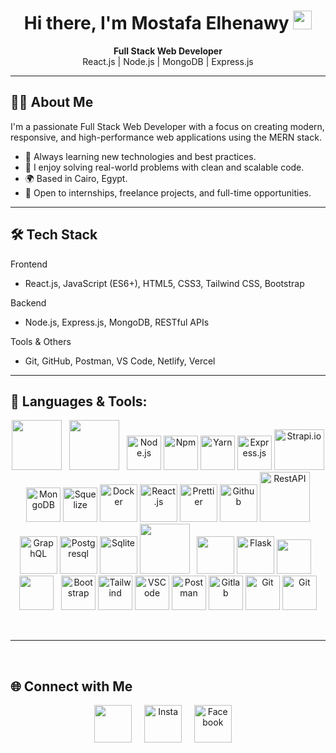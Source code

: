 <h1 align="center">Hi there, I'm Mostafa Elhenawy <img src="https://raw.githubusercontent.com/MartinHeinz/MartinHeinz/master/wave.gif" width="30px"> </h1>

<p align="center">
  <b>Full Stack Web Developer</b><br/>
  React.js | Node.js | MongoDB | Express.js
</p>

---

## 🧑‍💻 About Me

I'm a passionate Full Stack Web Developer with a focus on creating modern, responsive, and high-performance web applications using the MERN stack.

- 🧠 Always learning new technologies and best practices.
- 💬 I enjoy solving real-world problems with clean and scalable code.
- 🌍 Based in Cairo, Egypt.
- 🎯 Open to internships, freelance projects, and full-time opportunities.

---

## 🛠 Tech Stack

Frontend
- React.js, JavaScript (ES6+), HTML5, CSS3, Tailwind CSS, Bootstrap

Backend
- Node.js, Express.js, MongoDB, RESTful APIs

Tools & Others
- Git, GitHub, Postman, VS Code, Netlify, Vercel

---


## 🚀 Languages & Tools:

<p align="center"> 
<a href="https://www.javascript.com/" style="padding-right:8px;" href="#" target="_blank"> <img src="https://techstack-generator.vercel.app/js-icon.svg" width="80" height="80"/></a>
<a href="https://www.typescript.com/" style="padding-right:8px;" href="#" target="_blank"> <img src="https://techstack-generator.vercel.app/ts-icon.svg" width="80" height="80"/></a>
<a href="https://nodejs.org/en" target="_blank"><img alt="Node.js" width="55" height="55" src="https://skillicons.dev/icons?i=nodejs"/></a>
<a href="https://www.npmjs.com/" target="_blank"><img alt="Npm" width="55" height="55" src="https://skillicons.dev/icons?i=npm"/></a>
<a href="https://yarnpkg.com/" target="_blank"><img alt="Yarn" width="55" height="55" src="https://skillicons.dev/icons?i=yarn"/></a>
<a href="https://expressjs.com/" target="_blank"><img alt="Express.js" width="55" height="55" src="https://skillicons.dev/icons?i=express"/></a>
<a href="https://strapi.io" target="_blank"><img alt="Strapi.io" width="80" height="65" src="https://strapi.io/assets/strapi-logo-light.svg"/></a>
<a href="https://www.mongodb.com/" target="_blank"><img alt="MongoDB" width="55" height="55" src="https://skillicons.dev/icons?i=mongodb"/></a>
<a href="https://sequelize.org/" target="_blank"><img alt="Squelize" width="55" height="55" src="https://skillicons.dev/icons?i=sequelize"/></a>
<a href="https://www.docker.com/" target="_blank"> <img src="https://techstack-generator.vercel.app/docker-icon.svg" alt="Docker" width="60" height="60" /></a>
<a href="https://react.dev/" target="_blank"><img alt="React.js" width="60" height="60" src="https://techstack-generator.vercel.app/react-icon.svg"/></a>
<a href="https://prettier.io/" target="_blank"><img alt="Prettier" src="https://techstack-generator.vercel.app/prettier-icon.svg" width="60" height="60" /></a>
<a href="https://github.com/" target="_blank"><img alt="Github" src="https://techstack-generator.vercel.app/github-icon.svg" width="60" height="60" /></a>
<a href="https://restfulapi.net/" target="_blank"><img alt="RestAPI" src="https://techstack-generator.vercel.app/restapi-icon.svg" width="80" height="80" /></a>
<a href="https://graphql.org/" target="_blank"><img alt="GraphQL" src="https://techstack-generator.vercel.app/graphql-icon.svg" width="60" height="60" /></a>
<a href="https://www.postgresql.org/" target="_blank"><img alt="Postgresql" width="60" height="60" <img src="https://skillicons.dev/icons?i=postgres"/></a>
<a href="https://www.sqlite.org/" target="_blank"><img alt="Sqlite" width="60" height="60" <img src="https://skillicons.dev/icons?i=sqlite"/></a>
<a style="padding-right:8px;" href="https://www.mysql.com/" target="_blank"> <img src="https://techstack-generator.vercel.app/mysql-icon.svg" width="80" height="80"/></a> 
<a href="https://www.djangoproject.com/" target="_blank"> <img src="https://techstack-generator.vercel.app/django-icon.svg" width="60" height="60"/></a>
<a href="https://flask.palletsprojects.com/en/3.0.x/" target="_blank"><img alt="Flask" width="60" height="60" <img src="https://skillicons.dev/icons?i=flask"/></a>
<a style="padding-right:8px;" href="#" target="_blank"> <img width="55" height="55" src="https://skillicons.dev/icons?i=html"/></a>
<a style="padding-right:8px;" href="#" target="_blank"><img width="55" height="55" src="https://skillicons.dev/icons?i=css"/></a>
<a href="https://getbootstrap.com/" target="_blank"><img alt="Bootstrap" width="55" height="55" src="https://skillicons.dev/icons?i=bootstrap"/></a>
<a href="https://tailwindcss.com/" target="_blank"><img alt="Tailwind" width="55" height="55" src="https://skillicons.dev/icons?i=tailwind"/></a>
<a href="https://code.visualstudio.com/" target="_blank"><img alt="VSCode" width="55" height="55" src="https://skillicons.dev/icons?i=vscode"/></a>
<a href="https://postman.com" target="_blank"><img alt="Postman" width="55" height="55" src="https://skillicons.dev/icons?i=postman"/></a>
<a href="https://gitlab" target="_blank"><img alt="Gitlab" width="55" height="55" src="https://skillicons.dev/icons?i=gitlab"/></a>
<a href="https://git-scm.com/" target="_blank"><img alt="Git" width="55" height="55" src="https://skillicons.dev/icons?i=git"/></a>
<a href="https://stackoverflow.com/" target="_blank"><img alt="Git" width="55" height="55" src="https://skillicons.dev/icons?i=stackoverflow"/></a>

</p>

<br/>
<hr/>
<br/>




## 🌐 Connect with Me

</p>
<p align="center">
 <a href = "https://www.linkedin.com/in/mustafa-elhenawy-31577b292?utm_source=share&utm_campaign=share_via&utm_content=profile&utm_medium=android_app" target="_blank"><img width="60" height="60" src="https://skillicons.dev/icons?i=linkedin"/></a> &nbsp; &nbsp;
 <a href = "https://www.instagram.com/mustafaelhenawy7?igsh=bmxjOGp2N2w0Z2s3" target="_blank"><img width="60" height="60" alt="Insta" src="https://skillicons.dev/icons?i=instagram"/></a> &nbsp; &nbsp;
 <a href = "https://www.facebook.com/share/1ATUYRbG7o/" target="_blank"><img width="60" height="60" alt="Facebook" src="https://raw.githubusercontent.com/rahuldkjain/github-profile-readme-generator/master/src/images/icons/Social/facebook.svg"/></a> &nbsp; &nbsp;
</p>

